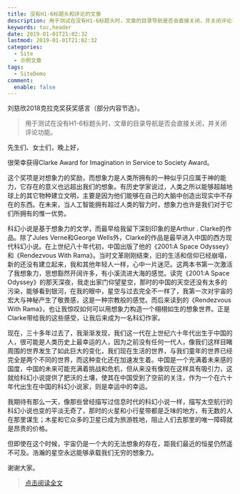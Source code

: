 ```yaml
---
title: 没有H1-6标题头和评论的文章
description: 用于测试在没有H1-6标题头时，文章的目录导航是否会直接关闭，并关闭评论功能。
keywords: toc,header
date: 2019-01-01T21:02:32
lastmod: 2019-01-01T21:02:32
categories:
  - Site
  - 示例文章
tags:
  - SiteDemo
comment:
  enable: false
---
```


刘慈欣2018克拉克奖获奖感言（部分内容节选）。

> 用于测试在没有H1-6标题头时，文章的目录导航是否会直接关闭，并关闭评论功能。

<!--more-->

先生们、女士们，晚上好，

很荣幸获得Clarke Award for Imagination in Service to Society Award。

这个奖项是对想象力的奖励，而想象力是人类所拥有的一种似乎只应属于神的能力，它存在的意义也远超出我们的想象。有历史学家说过，人类之所以能够超越地球上的其它物种建立文明，主要是因为他们能够在自己的大脑中创造出现实中不存在的东西。在未来，当人工智能拥有超过人类的智力时，想象力也许是我们对于它们所拥有的惟一优势。

科幻小说是基于想象力的文学，而最早给我留下深刻印象的是Arthur . Clarke的作品。除了Jules Verne和George Wells外，Clarke的作品是最早进入中国的西方现代科幻小说。在上世纪八十年代初，中国出版了他的《2001:A Space Odyssey》和《Rendezvous With Rama》。当时文革刚刚结束，旧的生活和信仰已经崩塌，新的还没有建立起来，我和其他年轻人一样，心中一片迷茫。这两本书第一次激活了我想象力，思想豁然开阔许多，有小溪流进大海的感觉。读完《2001:A Space Odyssey》的那天深夜，我走出家门仰望星空，那时的中国的天空还没有太多的污染，能够看到银河，在我的眼中，星空与过去完全不一样了，我第一次对宇宙的宏大与神秘产生了敬畏感，这是一种宗教般的感觉。而后来读到的《Rendezvous With Rama》，也让我惊叹如何可以用想象力构造一个栩栩如生的想象世界。正是Clarke带给我的这些感受，让我后来成为一名科幻作家。

现在，三十多年过去了，我渐渐发现，我们这一代在上世纪六十年代出生于中国的人，很可能是人类历史上最幸运的人，因为之前没有任何一代人，像我们这样目睹周围的世界发生了如此巨大的变化，我们现在生活的世界，与我们童年的世界已经完全是两个不同的世界，而这种变化还在加速发生着。中国是一个充满着未来感的国度，中国的未来可能充满着挑战和危机，但从来没有像现在这样具有吸引力，这就给科幻小说提供了肥沃的土壤，使其在中国受到了空前的关注，作为一个在六十年代出生在中国的科幻小说家，则是幸运中的幸运。

我期待有那么一天，像那些曾经描写过信息时代的科幻小说一样，描写太空航行的科幻小说也变的平淡无奇了，那时的火星和小行星带都是乏味的地方，有无数的人在那里谋生；木星和它众多的卫星已成为旅游胜地，阻止人们去那里的唯一障碍就是昂贵的价格。

但即使在这个时候，宇宙仍是一个大的无法想象的存在，距我们最近的恒星仍然遥不可及。浩瀚的星空永远能够承载我们无穷的想象力。

谢谢大家。


> [点击阅读全文](https://weread.qq.com/web/reader/ce032b305a9bc1ce0b0dd2akecc32f3013eccbc87e4b62e)
